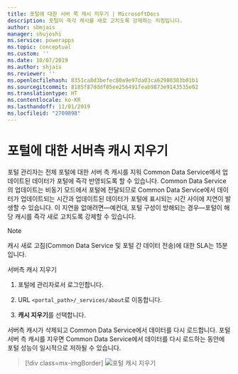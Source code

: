 ```yaml
---
title: 포털에 대한 서버 쪽 캐시 지우기 | MicrosoftDocs
description: 포털이 즉각 캐시를 새로 고치도록 강제하는 지침입니다.
author: sbmjais
manager: shujoshi
ms.service: powerapps
ms.topic: conceptual
ms.custom: ''
ms.date: 10/07/2019
ms.author: shjais
ms.reviewer: ''
ms.openlocfilehash: 8351ca8d3befec80a9e97da03ca62980383b01b1
ms.sourcegitcommit: 8185f87dddf05ee256491feab9873e9143535e02
ms.translationtype: HT
ms.contentlocale: ko-KR
ms.lasthandoff: 11/01/2019
ms.locfileid: "2709898"
---
```

# <a name="clear-the-server-side-cache-for-a-portal"></a>포털에 대한 서버측 캐시 지우기

포털 관리자는 전체 포털에 대한 서버 측 캐시를 지워 Common Data Service에서 업데이트된 데이터가 포털에 즉각 반영되도록 할 수 있습니다. Common Data Service의 업데이트는 비동기 모드에서 포털에 전달되므로 Common Data Service에서 데이터가 업데이트되는 시간과 업데이트된 데이터가 포털에 표시되는 시간 사이에 지연이 발생할 수 있습니다. 이 지연을 없애려면&mdash;예컨대, 포털 구성이 방해되는 경우&mdash;포털이 해당 캐시를 즉각 새로 고치도록 강제할 수 있습니다.

> [!NOTE]
> 캐시 새로 고침(Common Data Service 및 포털 간 데이터 전송)에 대한 SLA는 15분입니다.

서버측 캐시 지우기

1.  포털에 관리자로서 로그인합니다.

2.  URL `<portal_path>/_services/about`로 이동합니다.

3.  **캐시 지우기**를 선택합니다. 

서버측 캐시가 삭제되고 Common Data Service에서 데이터를 다시 로드합니다. 포털 서버 측 캐시를 지우면 Common Data Service에서 데이터를 다시 로드하는 동안에 포털 성능이 일시적으로 저하될 수 있습니다.

> [!div class=mx-imgBorder]
> ![포털 캐시 지우기](../media/clear-portal-cache.png "포털 캐시 지우기")
